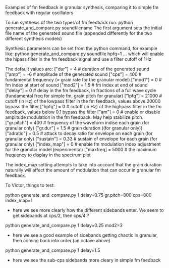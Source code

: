 Examples of fm feedback in granular synthesis, comparing it to simple fm feedback with regular oscillators

To run synthesis of the two types of fm feedback run:
python generate_and_compare.py soundfilename
The first argument sets the initial file name of the generated sound file (appended differently for the two different synthesis models)

Synthesis parameters can be set from the python command, for example like:
python generate_and_compare.py soundfile hpfq=1
... which will enable the hipass filter in the fm feedback signal and use a filter cutoff of 1Hz

The default values are:
["dur"] = 4 # duration of the generated sound
["amp"] = -6 # amplitude of the generated sound
["cps"] = 400 # fundamental frequency (= grain rate for the granular model)
["mod1"] = 0 # fm index at start of sound
["mod2"] = 1.5 # fm index at end of sound
["delay"] = 0 # delay in the fm feedback, in fractions of a full wave cycle (fundamental freq for simple fm, grain pitch for granular) 
["lpfq"] = 21000 # cutoff (in Hz) of the lowpass filter in the fm feedback, values above 20000 bypass the filter
["hpfq"] = 0 # cutoff (in Hz) of the highpass filter in the fm feedback, values below 0.1 bypass the filter
["am"] = 0 # enable or disable amplitude modulation in the fm feedback. May help stabilize pitch.
["gr.pitch"] = 400 # frequency of the waveform indise each grain (for granular only)
["gr.dur"] = 1.5 # grain duration ((for granular only))
["adratio"] = 0.5 # attack to decay ratio for envelope on each grain (for granular only)
["sustain"] = 0.33 # sustain of envelope for each grain (for granular only)
["index_map"] = 0 # enable fm modulation index adjustment for the granular model (experimental)
["maxfreq] = 5000 # the maximum frequency to display in the spectrum plot

The index_map setting attempts to take into account that the grain duration naturally will affect the amount of modulation that can occur in granular fm feedback. 

To Victor, things to test:

python generate_and_compare.py 1 delay=0.75 gr.pitch=800 cps=800 index_map=1
- here we see more clearly how the different sidebands enter. We seem to get sidebands at cps/2, then cps/4 ?

python generate_and_compare.py 1 delay=0.25 mod2=3
- here we see a good example of sidebands getting chaotic in granular, then coming back into order (an octave above)

python generate_and_compare.py 1 delay=1.5
- here we see the sub-cps sidebands more cleary in simple fm feedback

